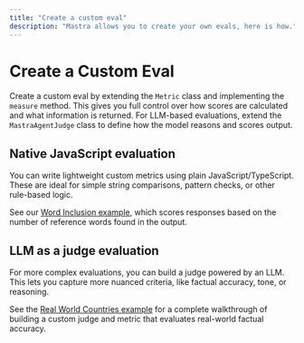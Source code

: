 ```yaml
---
title: "Create a custom eval"
description: "Mastra allows you to create your own evals, here is how."
---
```



# Create a Custom Eval

<ScorerCallout />

Create a custom eval by extending the `Metric` class and implementing the `measure` method. This gives you full control over how scores are calculated and what information is returned. For LLM-based evaluations, extend the `MastraAgentJudge` class to define how the model reasons and scores output.

## Native JavaScript evaluation

You can write lightweight custom metrics using plain JavaScript/TypeScript. These are ideal for simple string comparisons, pattern checks, or other rule-based logic.

See our [Word Inclusion example](/examples/evals/custom-native-javascript-eval.md), which scores responses based on the number of reference words found in the output.

## LLM as a judge evaluation

For more complex evaluations, you can build a judge powered by an LLM. This lets you capture more nuanced criteria, like factual accuracy, tone, or reasoning.

See the [Real World Countries example](/examples/evals/custom-llm-judge-eval.md) for a complete walkthrough of building a custom judge and metric that evaluates real-world factual accuracy.



